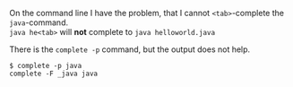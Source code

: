 On the command line I have the problem, that I cannot `<tab>`-complete the `java`-command.\
`java he<tab>` will **not** complete to `java helloworld.java`

There is the `complete -p` command, but the output does not help.

```
$ complete -p java
complete -F _java java
```
